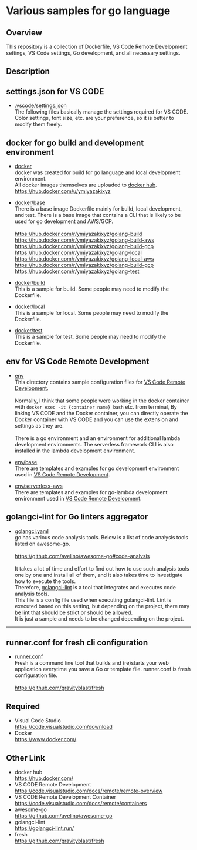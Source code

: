 # Various samples for go language

## Overview

This repository is a collection of Dockerfile, VS Code Remote Development settings, VS Code settings, Go development, and all necessary settings.

## Description

## settings.json for VS CODE

- [.vscode/settings.json](.vscode/settings.json)  
The following files basically manage the settings required for VS CODE.  
Color settings, font size, etc. are your preference, so it is better to modify them freely.


## docker for go build and development environment

- [docker](docker)  
docker was created for build for go language and local development environment.  
All docker images themselves are uploaded to [docker hub](https://hub.docker.com/).
https://hub.docker.com/u/ymiyazakixyz

- [docker/base](docker/base)  
There is a base image Dockerfile mainly for build, local development, and test.
There is a base image that contains a CLI that is likely to be used for go development and AWS/GCP.  
\
https://hub.docker.com/r/ymiyazakixyz/golang-build  
https://hub.docker.com/r/ymiyazakixyz/golang-build-aws  
https://hub.docker.com/r/ymiyazakixyz/golang-build-gcp  
https://hub.docker.com/r/ymiyazakixyz/golang-local  
https://hub.docker.com/r/ymiyazakixyz/golang-local-aws  
https://hub.docker.com/r/ymiyazakixyz/golang-build-gcp  
https://hub.docker.com/r/ymiyazakixyz/golang-test  

- [docker/build](docker/build)  
This is a sample for build. Some people may need to modify the Dockerfile.

- [docker/local](docker/local)  
This is a sample for local. Some people may need to modify the Dockerfile.

- [docker/test](docker/test)  
This is a sample for test. Some people may need to modify the Dockerfile.

## env for VS Code Remote Development

- [env](env)  
This directory contains sample configuration files for [VS Code Remote Development](https://code.visualstudio.com/docs/remote/remote-overview).  
\
Normally, I think that some people were working in the docker container with `docker exec -it {container name} bash` etc. from terminal, By linking VS CODE and the Docker container, you can directly operate the Docker container with VS CODE and you can use the extension and settings as they are.  
\
There is a go environment and an environment for additional lambda development environments. The serverless framework CLI is also installed in the lambda development environment.

- [env/base](env/base)  
There are templates and examples for go development environment used in [VS Code Remote Development](https://code.visualstudio.com/docs/remote/remote-overview).

- [env/serverless-aws](env/serverless-aws)  
There are templates and examples for go-lambda development environment used in [VS Code Remote Development](https://code.visualstudio.com/docs/remote/remote-overview).

## golangci-lint for Go linters aggregator

- [golangci.yaml](golangci.yaml)  
go has various code analysis tools. Below is a list of code analysis tools listed on awesome-go.  
\
https://github.com/avelino/awesome-go#code-analysis  
\
It takes a lot of time and effort to find out how to use such analysis tools one by one and install all of them, and it also takes time to investigate how to execute the tools.  
Therefore, [golangci-lint](https://golangci-lint.run/
) is a tool that integrates and executes code analysis tools.  
This file is a config file used when executing golangci-lint. Lint is executed based on this setting, but depending on the project, there may be lint that should be strict or should be allowed.  
It is just a sample and needs to be changed depending on the project.

---
## runner.conf for fresh cli configuration

- [runner.conf](runner.conf)  
  Fresh is a command line tool that builds and (re)starts your web application everytime you save a Go or template file.
  runner.conf is fresh configuration file.  
\
  https://github.com/gravityblast/fresh

## Required

- Visual Code Studio  
https://code.visualstudio.com/download
- Docker  
https://www.docker.com/

## Other Link
- docker hub  
https://hub.docker.com/
- VS CODE Remote Development  
https://code.visualstudio.com/docs/remote/remote-overview
- VS CODE Remote Development Container  
https://code.visualstudio.com/docs/remote/containers
- awesome-go  
https://github.com/avelino/awesome-go  
- golangci-lint  
https://golangci-lint.run/
- fresh  
https://github.com/gravityblast/fresh
